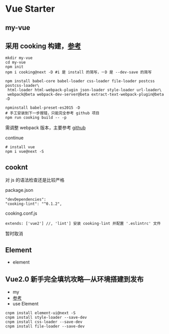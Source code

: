 Vue Starter
===

my-vue
---

## 采用 cooking 构建，[参考](https://gold.xitu.io/entry/57d4c2130bd1d00058453ac4)

```
mkdir my-vue
cd my-vue
npm init
npm i cooking@next -D #i 是 install 的简写，－D 是 --dev-save 的简写

npm install babel-core babel-loader css-loader file-loader postcss postcss-loader\
 html-loader html-webpack-plugin json-loader style-loader url-loader\
 webpack@beta webpack-dev-server@beta extract-text-webpack-plugin@beta -D

npminstall babel-preset-es2015 -D
# 手工安装到下一步报错，只能完全参考 github 项目
npm run cooking build -- -p
```

需调整 webpack 版本，主要参考 [github](https://github.com/cooking-demo/simple)

continue
```
# install vue
npm i vue@next -S
```

## cooknt

对 js 的语法检查还是比较严格

package.json
```
"devDependencies":
"cooking-lint": "^0.1.2",
```
cooking.conf.js
```
extends: ['vue2'] //, 'lint'] 安装 cooking-lint 并配置 '.eslintrc' 文件
```

暂时取消

Element
---

- element

Vue2.0 新手完全填坑攻略—从环境搭建到发布
---

- my
- [参考](https://segmentfault.com/a/1190000007124470)
- use Element
```
cnpm install element-ui@next -S
cnpm install style-loader --save-dev
cnpm install css-loader --save-dev
cnpm install file-loader --save-dev
```


